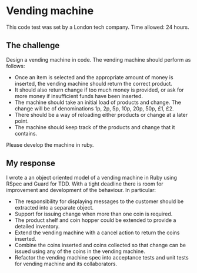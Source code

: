 # Vending machine

This code test was set by a London tech company. Time allowed: 24 hours.

## The challenge

Design a vending machine in code. The vending machine should perform as follows:
  
  - Once an item is selected and the appropriate amount of money is inserted, the vending machine should return the correct product.
  - It should also return change if too much money is provided, or ask for more money if insufficient funds have been inserted.
  - The machine should take an initial load of products and change. The change will be of denominations 1p, 2p, 5p, 10p, 20p, 50p, £1, £2.
  - There should be a way of reloading either products or change at a later point.
  - The machine should keep track of the products and change that it contains.

Please develop the machine in ruby.

## My response

I wrote a an object oriented model of a vending machine in Ruby using RSpec and Guard for TDD. With a tight deadline
there is room for improvement and development of the behaviour. In particular:

  - The responsibility for displaying messages to the customer should be extracted into a separate object.
  - Support for issuing change when more than one coin is required.
  - The product shelf and coin hopper could be extended to provide a detailed inventory.
  - Extend the vending machine with a cancel action to return the coins inserted.
  - Combine the coins inserted and coins collected so that change can be issued using any of the coins in the vending machine.
  - Refactor the vending machine spec into acceptance tests and unit tests for
  vending machine and its collaborators.
